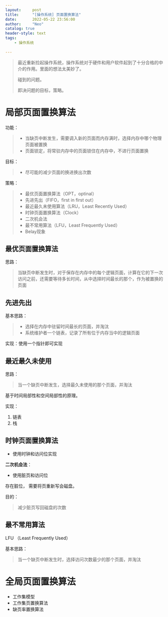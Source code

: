 ```yaml
---
layout:     post
title:      "[操作系统] 页面置换算法"
date:       2022-05-22 23:56:00
author:     "Neo"
catalog: true
header-style: text
tags:
    - 操作系统
    
---
```


> 最近重新捡起操作系统，操作系统对于硬件和用户软件起到了十分合格的中介的作用。里面的想法太美妙了。
>
> 碰到的问题。
>
> 即决问题的目标，策略。



# 局部页面置换算法

功能：

> * 当缺页中断发生，需要调入新的页面而内存满时，选择内存中哪个物理页面被置换
> * 页面锁定，将常驻内存中的页面锁住在内存中，不进行页面置换

目标：

> * 尽可能的减少页面的换进换出次数

策略：

>* 最优页面置换算法（OPT，optinal）
>* 先进先出（FIFO，first in first out）
>* 最近最久未使用算法（LRU，Least Recently Used）
>* 时钟页面置换算法（Clock）
>* 二次机会法
>* 最不常用算法（LFU，Least Frequently Used）
>* Belay现象



## 最优页面置换算法

思路：

> 当缺页中断发生时，对于保存在内存中的每个逻辑页面，计算在它的下一次访问之前，还需要等待多长时间，从中选择时间最长的那个，作为被置换的页面



## 先进先出

基本思路：

> * 选择在内存中驻留时间最长的页面，并淘汰
> * 系统维护者一个链表，记录了所有位于内存当中的逻辑页面

实现：使用一个指针即可实现



## 最近最久未使用

思路：

> 当一个缺页中断发生，选择最久未使用的那个页面，并淘汰

基于时间局部性和空间局部性的原理。

实现：

1. 链表
2. 栈



## 时钟页面置换算法

* 使用时钟和访问位实现

**二次机会法**：

* 使用脏页和访问位

存在脏位， 需要将页重新写会磁盘。

目的：

> 减少脏页写回磁盘的次数



## 最不常用算法

LFU （Least Frequently Used）

基本思路：

> 当一个缺页中断发生时，选择访问次数最少的那个页面，并淘汰

 

# 全局页面置换算法

* 工作集模型
* 工作集页置换算法
* 缺页率置换算法

 